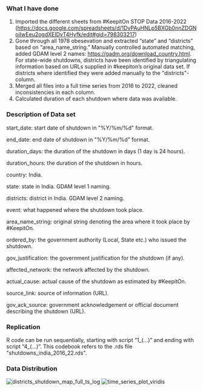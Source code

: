 ### What I have done 

1) Imported the different sheets from #KeepitOn STOP Data 2016-2022 (https://docs.google.com/spreadsheets/d/1DvPAuHNLp5BXGb0nnZDGNoiIwEeu2ogdXEIDvT4Hyfk/edit#gid=798303217)
2) Gone through all 1978 obesevation and extracted “state” and “districts” based on “area_name_string.” Manually controlled automated matching, added GDAM level 2 names: https://gadm.org/download_country.html. For state-wide shutdowns, districts have been identified by triangulating information based on URLs supplied in #keepiton’s original data set. If districts where identified they were added manually to the "districts"-column.
3) Merged all files into a full time series from 2016 to 2022, cleaned inconsistencies in each column. 
4) Calculated duration of each shutdown where data was available. 

### Description of Data set

start_date: start date of shutdown in "%Y/%m/%d" format.

end_date: end date of shutdown in "%Y/%m/%d" format.

duration_days: the duration of the shutdown in days (1 day is 24 hours).

duration_hours: the duration of the shutdown in hours.

country: India.

state: state in India. GDAM level 1 naming. 

districts: district in India. GDAM level 2 naming. 

event: what happened where the shutdown took place. 

area_name_string: original string denoting the area where it took place by #KeepitOn. 

ordered_by: the government authority (Local, State etc.) who issued the shutdown. 

gov_justification: the government justification for the shutdown (if any). 

affected_network: the network affected by the shutdown.

actual_cause: actual cause of the shutdown as estimated by #KeepitOn. 

source_link: source of information (URL).

gov_ack_source: government acknowledgement or official document describing the shutdown (URL).

### Replication 
R code can be run sequentially, starting with script “1_(...)” and ending with script “4_(...)”. This codebook refers to the .rds file "shutdowns_india_2016_22.rds".

### Data Distribution 
![districts_shutdown_map_full_ts_log](https://user-images.githubusercontent.com/17031112/235295295-ce850a40-0f31-43c7-b03a-86b8ff507eab.jpg)
![time_series_plot_viridis](https://user-images.githubusercontent.com/17031112/235295299-7f500040-b85c-40c8-b2aa-efb03c8ab5ae.jpg)

